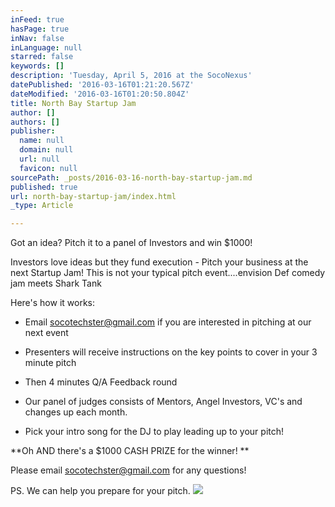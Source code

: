 ```yaml
---
inFeed: true
hasPage: true
inNav: false
inLanguage: null
starred: false
keywords: []
description: 'Tuesday, April 5, 2016 at the SocoNexus'
datePublished: '2016-03-16T01:21:20.567Z'
dateModified: '2016-03-16T01:20:50.804Z'
title: North Bay Startup Jam
author: []
authors: []
publisher:
  name: null
  domain: null
  url: null
  favicon: null
sourcePath: _posts/2016-03-16-north-bay-startup-jam.md
published: true
url: north-bay-startup-jam/index.html
_type: Article

---
```

Got an idea? Pitch it to a panel of Investors and win $1000!

Investors love ideas but they fund execution - Pitch your business at the next Startup Jam!  This is not your typical pitch event....envision Def comedy jam meets Shark Tank

Here's how it works:

- Email socotechster@gmail.com if you are interested in pitching at our next event

- Presenters will receive instructions on the key points to cover in your 3 minute pitch

- Then 4 minutes Q/A Feedback round

- Our panel of judges consists of Mentors, Angel Investors, VC's and changes up each month.

- Pick your intro song for the DJ to play leading up to your pitch!

**Oh AND there's a $1000 CASH PRIZE for the winner! **

Please email socotechster@gmail.com for any questions!

PS. We can help you prepare for your pitch. ![](https://the-grid-user-content.s3-us-west-2.amazonaws.com/865a0561-454d-47d5-9171-b0b6fa1f9689.jpg)